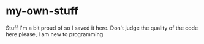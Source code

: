 # my-own-stuff
Stuff I'm a bit proud of so I saved it here. Don't judge the quality of the code here please, I am new to programming

